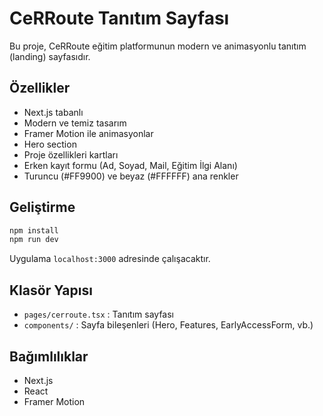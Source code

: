 # CeRRoute Tanıtım Sayfası

Bu proje, CeRRoute eğitim platformunun modern ve animasyonlu tanıtım (landing) sayfasıdır.

## Özellikler
- Next.js tabanlı
- Modern ve temiz tasarım
- Framer Motion ile animasyonlar
- Hero section
- Proje özellikleri kartları
- Erken kayıt formu (Ad, Soyad, Mail, Eğitim İlgi Alanı)
- Turuncu (#FF9900) ve beyaz (#FFFFFF) ana renkler

## Geliştirme

```bash
npm install
npm run dev
```

Uygulama `localhost:3000` adresinde çalışacaktır.

## Klasör Yapısı
- `pages/cerroute.tsx` : Tanıtım sayfası
- `components/` : Sayfa bileşenleri (Hero, Features, EarlyAccessForm, vb.)

## Bağımlılıklar
- Next.js
- React
- Framer Motion 